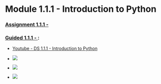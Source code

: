 #   Module 1.1.1 - Introduction to Python

###  [Assignment 1.1.1 - ](./Assignment)


###  [Guided 1.1.1 - ](./Guided):


-   [Youtube - DS 1.1.1 - Introduction to Python](https://youtu.be/18CFhTamX10)


-   ![](https://python-ds.s3.us-west-1.amazonaws.com/img/DS_111_001.png)
-   ![](https://python-ds.s3.us-west-1.amazonaws.com/img/DS_111_002.png)
-   ![](https://python-ds.s3.us-west-1.amazonaws.com/img/DS_111_003.png)